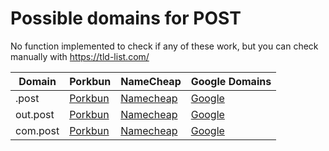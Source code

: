 # Possible domains for POST

No function implemented to check if any of these work, but you can check manually with https://tld-list.com/

| Domain | Porkbun | NameCheap | Google Domains |
|---|---|---|---|
| .post | [Porkbun](https://porkbun.com/checkout/search?prb=e814663da1&tlds=&idnLanguage=&search=search&q=.post) | [Namecheap](https://www.namecheap.com/domains/registration/results/?domain=.post) | [Google](https://domains.google.com/registrar/search?searchTerm=.post) |
| out.post | [Porkbun](https://porkbun.com/checkout/search?prb=e814663da1&tlds=&idnLanguage=&search=search&q=out.post) | [Namecheap](https://www.namecheap.com/domains/registration/results/?domain=out.post) | [Google](https://domains.google.com/registrar/search?searchTerm=out.post) |
| com.post | [Porkbun](https://porkbun.com/checkout/search?prb=e814663da1&tlds=&idnLanguage=&search=search&q=com.post) | [Namecheap](https://www.namecheap.com/domains/registration/results/?domain=com.post) | [Google](https://domains.google.com/registrar/search?searchTerm=com.post) |
